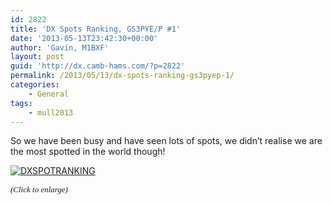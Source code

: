 ```yaml
---
id: 2822
title: 'DX Spots Ranking, GS3PYE/P #1'
date: '2013-05-13T23:42:30+00:00'
author: 'Gavin, M1BXF'
layout: post
guid: 'http://dx.camb-hams.com/?p=2822'
permalink: /2013/05/13/dx-spots-ranking-gs3pyep-1/
categories:
    - General
tags:
    - mull2013
---
```


So we have been busy and have seen lots of spots, we didn’t realise we are the most spotted in the world though!

[![DXSPOTRANKING](http://dx.camb-hams.com/wp-content/uploads/2013/05/DXSPOTRANKING_thumb.png "DXSPOTRANKING")](http://dx.camb-hams.com/wp-content/uploads/2013/05/DXSPOTRANKING.png)

<font face="Cordia New" size="2">*(Click to enlarge)*</font>